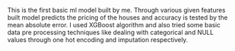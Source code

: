 This is the first basic ml model built by me. Through various given features built model predicts the pricing of the houses and accuracy is tested by the mean absolute error. I used XGBoost algorithm and also tried some basic data pre processing techniques like dealing with categorical and NULL values through one hot encoding and imputation respectively. 
